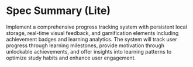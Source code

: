 # Spec Summary (Lite)

Implement a comprehensive progress tracking system with persistent local storage, real-time visual feedback, and gamification elements including achievement badges and learning analytics. The system will track user progress through learning milestones, provide motivation through unlockable achievements, and offer insights into learning patterns to optimize study habits and enhance user engagement.
